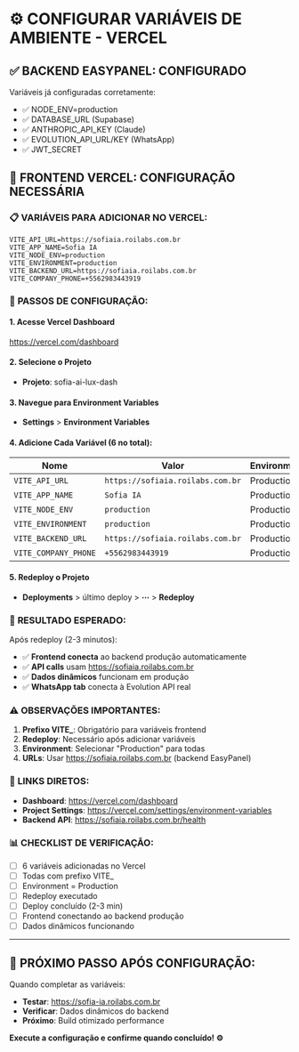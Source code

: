 # ⚙️ CONFIGURAR VARIÁVEIS DE AMBIENTE - VERCEL

## ✅ **BACKEND EASYPANEL: CONFIGURADO**

Variáveis já configuradas corretamente:
- ✅ NODE_ENV=production
- ✅ DATABASE_URL (Supabase)
- ✅ ANTHROPIC_API_KEY (Claude)
- ✅ EVOLUTION_API_URL/KEY (WhatsApp)
- ✅ JWT_SECRET

## 🔄 **FRONTEND VERCEL: CONFIGURAÇÃO NECESSÁRIA**

### 📋 **VARIÁVEIS PARA ADICIONAR NO VERCEL:**

```env
VITE_API_URL=https://sofiaia.roilabs.com.br
VITE_APP_NAME=Sofia IA
VITE_NODE_ENV=production
VITE_ENVIRONMENT=production
VITE_BACKEND_URL=https://sofiaia.roilabs.com.br
VITE_COMPANY_PHONE=+5562983443919
```

### 🔧 **PASSOS DE CONFIGURAÇÃO:**

#### **1. Acesse Vercel Dashboard**
https://vercel.com/dashboard

#### **2. Selecione o Projeto**
- **Projeto**: sofia-ai-lux-dash

#### **3. Navegue para Environment Variables**
- **Settings** > **Environment Variables**

#### **4. Adicione Cada Variável (6 no total):**

| Nome | Valor | Environment |
|------|-------|-------------|
| `VITE_API_URL` | `https://sofiaia.roilabs.com.br` | Production |
| `VITE_APP_NAME` | `Sofia IA` | Production |
| `VITE_NODE_ENV` | `production` | Production |
| `VITE_ENVIRONMENT` | `production` | Production |
| `VITE_BACKEND_URL` | `https://sofiaia.roilabs.com.br` | Production |
| `VITE_COMPANY_PHONE` | `+5562983443919` | Production |

#### **5. Redeploy o Projeto**
- **Deployments** > último deploy > **⋯** > **Redeploy**

### 🎯 **RESULTADO ESPERADO:**

Após redeploy (2-3 minutos):
- ✅ **Frontend conecta** ao backend produção automaticamente
- ✅ **API calls** usam https://sofiaia.roilabs.com.br
- ✅ **Dados dinâmicos** funcionam em produção
- ✅ **WhatsApp tab** conecta à Evolution API real

### ⚠️ **OBSERVAÇÕES IMPORTANTES:**

1. **Prefixo VITE_**: Obrigatório para variáveis frontend
2. **Redeploy**: Necessário após adicionar variáveis
3. **Environment**: Selecionar "Production" para todas
4. **URLs**: Usar https://sofiaia.roilabs.com.br (backend EasyPanel)

### 🔗 **LINKS DIRETOS:**

- **Dashboard**: https://vercel.com/dashboard
- **Project Settings**: https://vercel.com/settings/environment-variables
- **Backend API**: https://sofiaia.roilabs.com.br/health

### 📊 **CHECKLIST DE VERIFICAÇÃO:**

- [ ] 6 variáveis adicionadas no Vercel
- [ ] Todas com prefixo VITE_
- [ ] Environment = Production
- [ ] Redeploy executado
- [ ] Deploy concluído (2-3 min)
- [ ] Frontend conectando ao backend produção
- [ ] Dados dinâmicos funcionando

---

## 🚀 **PRÓXIMO PASSO APÓS CONFIGURAÇÃO:**

Quando completar as variáveis:
- **Testar**: https://sofia-ia.roilabs.com.br
- **Verificar**: Dados dinâmicos do backend
- **Próximo**: Build otimizado performance

**Execute a configuração e confirme quando concluído! ⚙️**

